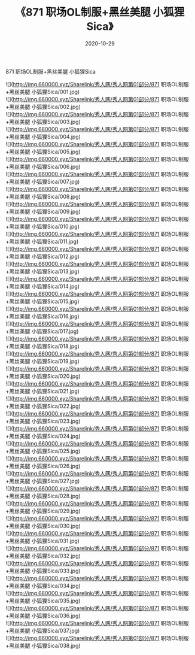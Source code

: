 ﻿---
layout: post
title:  《871 职场OL制服+黑丝美腿 小狐狸Sica》
date:   2020-10-29
img: http://img.660000.xyz/Sharelink/秀人网/秀人网第01部分/871 职场OL制服+黑丝美腿 小狐狸Sica/000.jpg
categories: [美女, 清纯, 唯美]
---

871 职场OL制服+黑丝美腿 小狐狸Sica

  ![](http://img.660000.xyz/Sharelink/秀人网/秀人网第01部分/871 职场OL制服+黑丝美腿 小狐狸Sica/001.jpg) <br> ![](http://img.660000.xyz/Sharelink/秀人网/秀人网第01部分/871 职场OL制服+黑丝美腿 小狐狸Sica/002.jpg) <br> ![](http://img.660000.xyz/Sharelink/秀人网/秀人网第01部分/871 职场OL制服+黑丝美腿 小狐狸Sica/003.jpg) <br> ![](http://img.660000.xyz/Sharelink/秀人网/秀人网第01部分/871 职场OL制服+黑丝美腿 小狐狸Sica/004.jpg) <br> ![](http://img.660000.xyz/Sharelink/秀人网/秀人网第01部分/871 职场OL制服+黑丝美腿 小狐狸Sica/005.jpg) <br> ![](http://img.660000.xyz/Sharelink/秀人网/秀人网第01部分/871 职场OL制服+黑丝美腿 小狐狸Sica/006.jpg) <br> ![](http://img.660000.xyz/Sharelink/秀人网/秀人网第01部分/871 职场OL制服+黑丝美腿 小狐狸Sica/007.jpg) <br> ![](http://img.660000.xyz/Sharelink/秀人网/秀人网第01部分/871 职场OL制服+黑丝美腿 小狐狸Sica/008.jpg) <br> ![](http://img.660000.xyz/Sharelink/秀人网/秀人网第01部分/871 职场OL制服+黑丝美腿 小狐狸Sica/009.jpg) <br> ![](http://img.660000.xyz/Sharelink/秀人网/秀人网第01部分/871 职场OL制服+黑丝美腿 小狐狸Sica/010.jpg) <br> ![](http://img.660000.xyz/Sharelink/秀人网/秀人网第01部分/871 职场OL制服+黑丝美腿 小狐狸Sica/011.jpg) <br> ![](http://img.660000.xyz/Sharelink/秀人网/秀人网第01部分/871 职场OL制服+黑丝美腿 小狐狸Sica/012.jpg) <br> ![](http://img.660000.xyz/Sharelink/秀人网/秀人网第01部分/871 职场OL制服+黑丝美腿 小狐狸Sica/013.jpg) <br> ![](http://img.660000.xyz/Sharelink/秀人网/秀人网第01部分/871 职场OL制服+黑丝美腿 小狐狸Sica/014.jpg) <br> ![](http://img.660000.xyz/Sharelink/秀人网/秀人网第01部分/871 职场OL制服+黑丝美腿 小狐狸Sica/015.jpg) <br> ![](http://img.660000.xyz/Sharelink/秀人网/秀人网第01部分/871 职场OL制服+黑丝美腿 小狐狸Sica/016.jpg) <br> ![](http://img.660000.xyz/Sharelink/秀人网/秀人网第01部分/871 职场OL制服+黑丝美腿 小狐狸Sica/017.jpg) <br> ![](http://img.660000.xyz/Sharelink/秀人网/秀人网第01部分/871 职场OL制服+黑丝美腿 小狐狸Sica/018.jpg) <br> ![](http://img.660000.xyz/Sharelink/秀人网/秀人网第01部分/871 职场OL制服+黑丝美腿 小狐狸Sica/019.jpg) <br> ![](http://img.660000.xyz/Sharelink/秀人网/秀人网第01部分/871 职场OL制服+黑丝美腿 小狐狸Sica/020.jpg) <br> ![](http://img.660000.xyz/Sharelink/秀人网/秀人网第01部分/871 职场OL制服+黑丝美腿 小狐狸Sica/021.jpg) <br> ![](http://img.660000.xyz/Sharelink/秀人网/秀人网第01部分/871 职场OL制服+黑丝美腿 小狐狸Sica/022.jpg) <br> ![](http://img.660000.xyz/Sharelink/秀人网/秀人网第01部分/871 职场OL制服+黑丝美腿 小狐狸Sica/023.jpg) <br> ![](http://img.660000.xyz/Sharelink/秀人网/秀人网第01部分/871 职场OL制服+黑丝美腿 小狐狸Sica/024.jpg) <br> ![](http://img.660000.xyz/Sharelink/秀人网/秀人网第01部分/871 职场OL制服+黑丝美腿 小狐狸Sica/025.jpg) <br> ![](http://img.660000.xyz/Sharelink/秀人网/秀人网第01部分/871 职场OL制服+黑丝美腿 小狐狸Sica/026.jpg) <br> ![](http://img.660000.xyz/Sharelink/秀人网/秀人网第01部分/871 职场OL制服+黑丝美腿 小狐狸Sica/027.jpg) <br> ![](http://img.660000.xyz/Sharelink/秀人网/秀人网第01部分/871 职场OL制服+黑丝美腿 小狐狸Sica/028.jpg) <br> ![](http://img.660000.xyz/Sharelink/秀人网/秀人网第01部分/871 职场OL制服+黑丝美腿 小狐狸Sica/029.jpg) <br> ![](http://img.660000.xyz/Sharelink/秀人网/秀人网第01部分/871 职场OL制服+黑丝美腿 小狐狸Sica/030.jpg) <br> ![](http://img.660000.xyz/Sharelink/秀人网/秀人网第01部分/871 职场OL制服+黑丝美腿 小狐狸Sica/031.jpg) <br> ![](http://img.660000.xyz/Sharelink/秀人网/秀人网第01部分/871 职场OL制服+黑丝美腿 小狐狸Sica/032.jpg) <br> ![](http://img.660000.xyz/Sharelink/秀人网/秀人网第01部分/871 职场OL制服+黑丝美腿 小狐狸Sica/033.jpg) <br> ![](http://img.660000.xyz/Sharelink/秀人网/秀人网第01部分/871 职场OL制服+黑丝美腿 小狐狸Sica/034.jpg) <br> ![](http://img.660000.xyz/Sharelink/秀人网/秀人网第01部分/871 职场OL制服+黑丝美腿 小狐狸Sica/035.jpg) <br> ![](http://img.660000.xyz/Sharelink/秀人网/秀人网第01部分/871 职场OL制服+黑丝美腿 小狐狸Sica/036.jpg) <br> ![](http://img.660000.xyz/Sharelink/秀人网/秀人网第01部分/871 职场OL制服+黑丝美腿 小狐狸Sica/037.jpg) <br> ![](http://img.660000.xyz/Sharelink/秀人网/秀人网第01部分/871 职场OL制服+黑丝美腿 小狐狸Sica/038.jpg) <br>